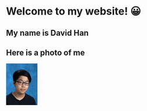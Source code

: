 # **Welcome to my website!** :grinning:

## My name is David Han
## Here is a photo of me

![](_images/photos.jpg)








